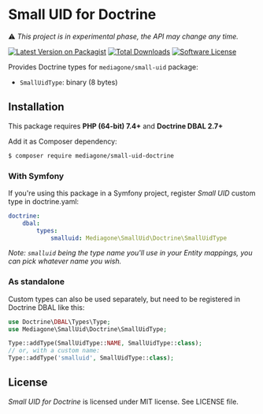 # Small UID for Doctrine

⚠️ _This project is in experimental phase, the API may change any time._

[![Latest Version on Packagist][ico-version]][link-packagist]
[![Total Downloads][ico-downloads]][link-downloads]
[![Software License][ico-license]](LICENSE)

Provides Doctrine types for `mediagone/small-uid` package:
- `SmallUidType`: binary (8 bytes) 


## Installation

This package requires **PHP (64-bit) 7.4+** and **Doctrine DBAL 2.7+**

Add it as Composer dependency:
```sh
$ composer require mediagone/small-uid-doctrine
```


### With Symfony

If you're using this package in a Symfony project, register _Small UID_ custom type in doctrine.yaml:
```yaml
doctrine:
    dbal:
        types:
            smalluid: Mediagone\SmallUid\Doctrine\SmallUidType
```
_Note: `smalluid` being the type name you'll use in your Entity mappings, you can pick whatever name you wish._


### As standalone
Custom types can also be used separately, but need to be registered in Doctrine DBAL like this:
```php
use Doctrine\DBAL\Types\Type;
use Mediagone\SmallUid\Doctrine\SmallUidType;

Type::addType(SmallUidType::NAME, SmallUidType::class);
// or, with a custom name:
Type::addType('smalluid', SmallUidType::class);
```



## License

_Small UID for Doctrine_ is licensed under MIT license. See LICENSE file.


[ico-license]: https://img.shields.io/badge/license-MIT-brightgreen.svg
[ico-version]: https://img.shields.io/packagist/v/mediagone/small-uid-doctrine.svg
[ico-downloads]: https://img.shields.io/packagist/dt/mediagone/small-uid-doctrine.svg

[link-packagist]: https://packagist.org/packages/mediagone/small-uid-doctrine
[link-downloads]: https://packagist.org/packages/mediagone/small-uid-doctrine
